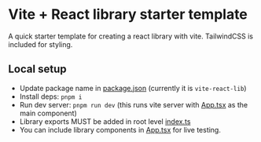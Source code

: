 # Vite + React library starter template

A quick starter template for creating a react library with vite. TailwindCSS is included for styling.

## Local setup

- Update package name in [package.json](./package.json) (currently it is `vite-react-lib`)
- Install deps: `pnpm i`
- Run dev server: `pnpm run dev` (this runs vite server with [App.tsx](./src/App.tsx) as the main component)
- Library exports MUST be added in root level [index.ts](./index.ts)
- You can include library components in [App.tsx](./src/App.tsx) for live testing.
